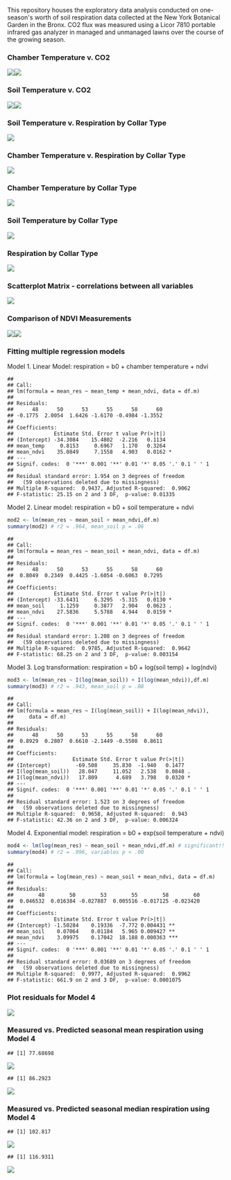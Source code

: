 This repository houses the exploratory data analysis conducted on one-season's worth of soil respiration data collected at the New York Botanical Garden in the Bronx. CO2 flux was measured using a Licor 7810 portable infrared gas analyzer in managed and unmanaged lawns over the course of the growing season.

### Chamber Temperature v. CO2

![](eda_png/unnamed-chunk-5-1.png)![](eda_png/unnamed-chunk-5-2.png)

### Soil Temperature v. CO2

![](eda_png/unnamed-chunk-6-1.png)![](eda_png/unnamed-chunk-6-2.png)

### Soil Temperature v. Respiration by Collar Type

![](eda_png/unnamed-chunk-7-1.png)

### Chamber Temperature v. Respiration by Collar Type

![](eda_png/unnamed-chunk-8-1.png)

### Chamber Temperature by Collar Type

![](eda_png/unnamed-chunk-9-1.png)

### Soil Temperature by Collar Type

![](eda_png/unnamed-chunk-10-1.png)

### Respiration by Collar Type

![](eda_png/unnamed-chunk-11-1.png)

### Scatterplot Matrix - correlations between all variables

![](eda_png/unnamed-chunk-12-1.png)

### Comparison of NDVI Measurements

![](eda_png/unnamed-chunk-13-1.png)![](eda_png/unnamed-chunk-13-2.png)

### Fitting multiple regression models

Model 1. Linear Model: respiration = b0 + chamber temperature + ndvi

    ## 
    ## Call:
    ## lm(formula = mean_res ~ mean_temp + mean_ndvi, data = df.m)
    ## 
    ## Residuals:
    ##      48      50      53      55      58      60 
    ## -0.1775  2.0054  1.6426 -1.6170 -0.4984 -1.3552 
    ## 
    ## Coefficients:
    ##             Estimate Std. Error t value Pr(>|t|)  
    ## (Intercept) -34.3084    15.4802  -2.216   0.1134  
    ## mean_temp     0.8153     0.6967   1.170   0.3264  
    ## mean_ndvi    35.0849     7.1558   4.903   0.0162 *
    ## ---
    ## Signif. codes:  0 '***' 0.001 '**' 0.01 '*' 0.05 '.' 0.1 ' ' 1
    ## 
    ## Residual standard error: 1.954 on 3 degrees of freedom
    ##   (59 observations deleted due to missingness)
    ## Multiple R-squared:  0.9437, Adjusted R-squared:  0.9062 
    ## F-statistic: 25.15 on 2 and 3 DF,  p-value: 0.01335

Model 2. Linear model: respiration = b0 + soil temperature + ndvi

``` r
mod2 <- lm(mean_res ~ mean_soil + mean_ndvi,df.m)
summary(mod2) # r2 = .964, mean_soil p = .06
```

    ## 
    ## Call:
    ## lm(formula = mean_res ~ mean_soil + mean_ndvi, data = df.m)
    ## 
    ## Residuals:
    ##      48      50      53      55      58      60 
    ##  0.8049  0.2349  0.4425 -1.6054 -0.6063  0.7295 
    ## 
    ## Coefficients:
    ##             Estimate Std. Error t value Pr(>|t|)  
    ## (Intercept) -33.6431     6.3295  -5.315   0.0130 *
    ## mean_soil     1.1259     0.3877   2.904   0.0623 .
    ## mean_ndvi    27.5836     5.5788   4.944   0.0159 *
    ## ---
    ## Signif. codes:  0 '***' 0.001 '**' 0.01 '*' 0.05 '.' 0.1 ' ' 1
    ## 
    ## Residual standard error: 1.208 on 3 degrees of freedom
    ##   (59 observations deleted due to missingness)
    ## Multiple R-squared:  0.9785, Adjusted R-squared:  0.9642 
    ## F-statistic: 68.25 on 2 and 3 DF,  p-value: 0.003154

Model 3. Log transformation: respiration = b0 + log(soil temp) +
log(ndvi)

``` r
mod3 <- lm(mean_res ~ I(log(mean_soil)) + I(log(mean_ndvi)),df.m)
summary(mod3) # r2 = .943, mean_soil p = .08
```

    ## 
    ## Call:
    ## lm(formula = mean_res ~ I(log(mean_soil)) + I(log(mean_ndvi)), 
    ##     data = df.m)
    ## 
    ## Residuals:
    ##      48      50      53      55      58      60 
    ##  0.8929  0.2807  0.6610 -2.1449 -0.5508  0.8611 
    ## 
    ## Coefficients:
    ##                   Estimate Std. Error t value Pr(>|t|)  
    ## (Intercept)        -69.508     35.830  -1.940   0.1477  
    ## I(log(mean_soil))   28.047     11.052   2.538   0.0848 .
    ## I(log(mean_ndvi))   17.809      4.689   3.798   0.0320 *
    ## ---
    ## Signif. codes:  0 '***' 0.001 '**' 0.01 '*' 0.05 '.' 0.1 ' ' 1
    ## 
    ## Residual standard error: 1.523 on 3 degrees of freedom
    ##   (59 observations deleted due to missingness)
    ## Multiple R-squared:  0.9658, Adjusted R-squared:  0.943 
    ## F-statistic: 42.36 on 2 and 3 DF,  p-value: 0.006324

Model 4. Exponential model: respiration = b0 + exp(soil temperature +
ndvi)

``` r
mod4 <- lm(log(mean_res) ~ mean_soil + mean_ndvi,df.m) # significant!!
summary(mod4) # r2 = .996, variables p < .00
```

    ## 
    ## Call:
    ## lm(formula = log(mean_res) ~ mean_soil + mean_ndvi, data = df.m)
    ## 
    ## Residuals:
    ##        48        50        53        55        58        60 
    ##  0.046532  0.016384 -0.027887  0.005516 -0.017125 -0.023420 
    ## 
    ## Coefficients:
    ##             Estimate Std. Error t value Pr(>|t|)    
    ## (Intercept) -1.50284    0.19336  -7.772 0.004431 ** 
    ## mean_soil    0.07064    0.01184   5.965 0.009427 ** 
    ## mean_ndvi    3.09975    0.17042  18.188 0.000363 ***
    ## ---
    ## Signif. codes:  0 '***' 0.001 '**' 0.01 '*' 0.05 '.' 0.1 ' ' 1
    ## 
    ## Residual standard error: 0.03689 on 3 degrees of freedom
    ##   (59 observations deleted due to missingness)
    ## Multiple R-squared:  0.9977, Adjusted R-squared:  0.9962 
    ## F-statistic: 661.9 on 2 and 3 DF,  p-value: 0.0001075

### Plot residuals for Model 4

![](eda_png/unnamed-chunk-18-1.png)

### Measured vs. Predicted seasonal mean respiration using Model 4

    ## [1] 77.68698

![](eda_png/unnamed-chunk-20-1.png)

    ## [1] 86.2923

![](eda_png/unnamed-chunk-20-2.png)

### Measured vs. Predicted seasonal median respiration using Model 4

    ## [1] 102.817

![](eda_png/unnamed-chunk-22-1.png)

    ## [1] 116.9311

![](eda_png/unnamed-chunk-22-2.png)
